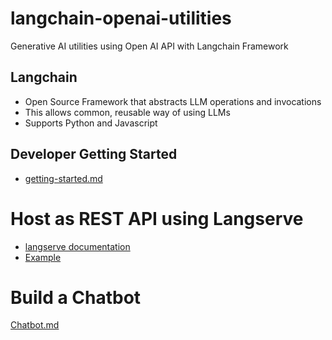 # langchain-openai-utilities
Generative AI utilities using Open AI API with Langchain Framework

## Langchain
- Open Source Framework that abstracts LLM operations and invocations
- This allows common, reusable way of using LLMs
- Supports Python and Javascript

## Developer Getting Started
- [getting-started.md](getting-started.md)

# Host as REST API using Langserve
- [langserve documentation](https://python.langchain.com/docs/tutorials/llm_chain/#server)
- [Example](./server/lang_serve.py)

# Build a Chatbot
[Chatbot.md](./Chatbot-Howto.md)
